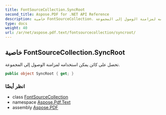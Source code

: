 ```yaml
---
title: FontSourceCollection.SyncRoot
second_title: Aspose.PDF for .NET API Reference
description: خاصية FontSourceCollection. تحصل على كائن يمكن استخدامه لمزامنة الوصول إلى المجموعة
type: docs
weight: 40
url: /ar/net/aspose.pdf.text/fontsourcecollection/syncroot/
---
```

## خاصية FontSourceCollection.SyncRoot

تحصل على كائن يمكن استخدامه لمزامنة الوصول إلى المجموعة.

```csharp
public object SyncRoot { get; }
```

### انظر أيضًا

* class [FontSourceCollection](../)
* namespace [Aspose.Pdf.Text](../../../aspose.pdf.text/)
* assembly [Aspose.PDF](../../../)